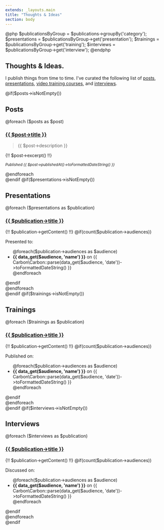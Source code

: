 ```yaml
---
extends: _layouts.main
title: "Thoughts & Ideas"
section: body
---
```


@php
    $publicationsByGroup = $publications->groupBy('category');
    $presentations = $publicationsByGroup->get('presentation');
    $trainings = $publicationsByGroup->get('training');
    $interviews = $publicationsByGroup->get('interview');
@endphp

<section class="intro">
    <div class="container">
        <h1>Thoughts & Ideas<span class="dot">.</span></h1>
        <div class="intro-content">
            <p>I publish things from time to time. I've curated the following list of <a href="#posts">posts</a>, <a href="#presentations">presentations</a>, <a href="#video-training">video training courses</a>, and <a href="#interviews">interviews</a>.</p>
        </div>
    </div>
</section>
@if($posts->isNotEmpty())
<section id="posts" class="accent content">
    <div class="container">
        <h2>Posts</h2>
        @foreach ($posts as $post)
        <article>
        <h3><a href="{{ $post->getUrl() }}">{{ $post->title }}</a></h3>
        <blockquote>
            <p>{{ $post->description }}</p>
        </blockquote>
        {!! $post->excerpt() !!}
        <p><small><em>Published {{ $post->publishedAt()->toFormattedDateString() }}</em></small></p>
        </article>
        @endforeach
    </div>
</section>
@endif
@if($presentations->isNotEmpty())
<section id="presentations" class="accent content">
    <div class="container">
        <h2>Presentations</h2>
        @foreach ($presentations as $publication)
        <article>
        <h3><a href="{{ $publication->link }}" rel="nofollow">{{ $publication->title }}</a></h3>
        {!! $publication->getContent() !!}
        @if(count($publication->audiences))
        <p>Presented to:</p>
        <ul>
            @foreach($publication->audiences as $audience)
            <li><strong>{{ data_get($audience, 'name') }}</strong> on {{ Carbon\Carbon::parse(data_get($audience, 'date'))->toFormattedDateString() }}</li>
            @endforeach
        </ul>
        @endif
        </article>
        @endforeach
    </div>
</section>
@endif
@if($trainings->isNotEmpty())
<section id="video-training" class="accent content">
    <div class="container">
        <h2>Trainings</h2>
        @foreach ($trainings as $publication)
        <article>
        <h3><a href="{{ $publication->link }}" rel="nofollow">{{ $publication->title }}</a></h3>
        {!! $publication->getContent() !!}
        @if(count($publication->audiences))
        <p>Published on:</p>
        <ul>
            @foreach($publication->audiences as $audience)
            <li><strong>{{ data_get($audience, 'name') }}</strong> on {{ Carbon\Carbon::parse(data_get($audience, 'date'))->toFormattedDateString() }}</li>
            @endforeach
        </ul>
        @endif
        </article>
        @endforeach
    </div>
</section>
@endif
@if($interviews->isNotEmpty())
<section id="interviews" class="accent content">
    <div class="container">
        <h2>Interviews</h2>
        @foreach ($interviews as $publication)
        <article>
        <h3><a href="{{ $publication->link }}" rel="nofollow">{{ $publication->title }}</a></h3>
        {!! $publication->getContent() !!}
        @if(count($publication->audiences))
        <p>Discussed on:</p>
        <ul>
            @foreach($publication->audiences as $audience)
            <li><strong>{{ data_get($audience, 'name') }}</strong> on {{ Carbon\Carbon::parse(data_get($audience, 'date'))->toFormattedDateString() }}</li>
            @endforeach
        </ul>
        @endif
        </article>
        @endforeach
    </div>
</section>
@endif
